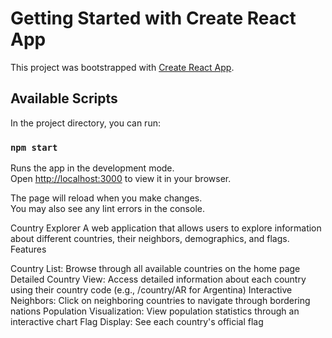 # Getting Started with Create React App

This project was bootstrapped with [Create React App](https://github.com/facebook/create-react-app).

## Available Scripts

In the project directory, you can run:

### `npm start`

Runs the app in the development mode.\
Open [http://localhost:3000](http://localhost:3000) to view it in your browser.

The page will reload when you make changes.\
You may also see any lint errors in the console.

Country Explorer
A web application that allows users to explore information about different countries, their neighbors, demographics, and flags.
Features

Country List: Browse through all available countries on the home page
Detailed Country View: Access detailed information about each country using their country code (e.g., /country/AR for Argentina)
Interactive Neighbors: Click on neighboring countries to navigate through bordering nations
Population Visualization: View population statistics through an interactive chart
Flag Display: See each country's official flag
